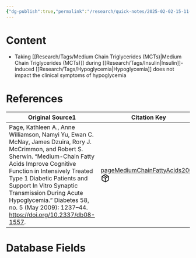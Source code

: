 ```yaml
---
{"dg-publish":true,"permalink":"/research/quick-notes/2025-02-02-15-11-11/","updated":"2025-02-02T15:12:55-05:00"}
---
```


# Content
- Taking [[Research/Tags/Medium Chain Triglycerides (MCTs)\|Medium Chain Triglycerides (MCTs)]] during [[Research/Tags/Insulin\|Insulin]]-induced [[Research/Tags/Hypoglycemia\|Hypoglycemia]] does not impact the clinical symptoms of hypoglycemia
# References
<div><table class="dataview table-view-table"><thead class="table-view-thead"><tr class="table-view-tr-header"><th class="table-view-th"><span>Original Source</span><span class="dataview small-text">1</span></th><th class="table-view-th"><span>Citation Key</span></th></tr></thead><tbody class="table-view-tbody"><tr><td><span>Page, Kathleen A., Anne Williamson, Namyi Yu, Ewan C. McNay, James Dzuira, Rory J. McCrimmon, and Robert S. Sherwin. “Medium-Chain Fatty Acids Improve Cognitive Function in Intensively Treated Type 1 Diabetic Patients and Support In Vitro Synaptic Transmission During Acute Hypoglycemia.” Diabetes 58, no. 5 (May 2009): 1237–44. <a rel="noopener nofollow" class="external-link" href="https://doi.org/10.2337/db08-1557" target="_blank">https://doi.org/10.2337/db08-1557</a>.</span></td><td><span><a data-tooltip-position="top" aria-label="Research/Evidence Sources/pageMediumChainFattyAcids2009.md" data-href="Research/Evidence Sources/pageMediumChainFattyAcids2009.md" href="Research/Evidence Sources/pageMediumChainFattyAcids2009.md" class="internal-link" target="_blank" rel="noopener nofollow" fileclass-name="Research Links">pageMediumChainFattyAcids2009</a><a class="metadata-menu fileclass-icon"><svg xmlns="http://www.w3.org/2000/svg" width="24" height="24" viewBox="0 0 24 24" fill="none" stroke="currentColor" stroke-width="2" stroke-linecap="round" stroke-linejoin="round" class="svg-icon lucide-package"><path d="m7.5 4.27 9 5.15"></path><path d="M21 8a2 2 0 0 0-1-1.73l-7-4a2 2 0 0 0-2 0l-7 4A2 2 0 0 0 3 8v8a2 2 0 0 0 1 1.73l7 4a2 2 0 0 0 2 0l7-4A2 2 0 0 0 21 16Z"></path><path d="m3.3 7 8.7 5 8.7-5"></path><path d="M12 22V12"></path></svg></a></span></td></tr></tbody></table></div>

# Database Fields
